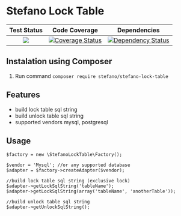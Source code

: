 Stefano Lock Table
===================

| Test Status | Code Coverage | Dependencies |
| :---: | :---: | :---: |
| <a href="https://travis-ci.org/bartko-s/stefano-lock-table"><img src="https://secure.travis-ci.org/bartko-s/stefano-lock-table.png?branch=master" /></a> | <a href='https://coveralls.io/r/bartko-s/stefano-lock-table?branch=master'><img src='https://coveralls.io/repos/bartko-s/stefano-lock-table/badge.png?branch=master' alt='Coverage Status' /></a> | <a href='https://www.versioneye.com/user/projects/52e13769ec13751a000000b0'><img src='https://www.versioneye.com/user/projects/52e13769ec13751a000000b0/badge.png' alt="Dependency Status" /></a> |

Instalation using Composer
--------------------------
1. Run command  ``` composer require stefano/stefano-lock-table ```

Features
------------
- build lock table sql string
- build unlock table sql string
- supported vendors mysql, postgresql

Usage
-----

```
$factory = new \StefanoLockTable\Factory();

$vendor = 'Mysql'; //or any supported database
$adapter = $factory->createAdapter($vendor);

//build lock table sql string (exclusive lock)
$adapter->getLockSqlString('tableName');
$adapter->getLockSqlString(array('tableName', 'anotherTable'));

//build unlock table sql string
$adapter->getUnlockSqlString();
```

